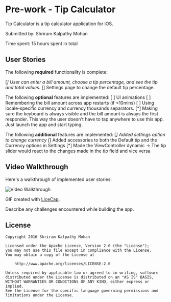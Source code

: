 # Pre-work - Tip Calculator

Tip Calculator is a tip calculator application for iOS.

Submitted by: Shriram Kalpathy Mohan

Time spent: 15 hours spent in total

## User Stories

The following **required** functionality is complete:

[*] User can enter a bill amount, choose a tip percentage, and see the tip and total values.
[*] Settings page to change the default tip percentage.

The following **optional** features are implemented:
[ ] UI animations
[ ] Remembering the bill amount across app restarts (if <10mins)
[ ] Using locale-specific currency and currency thousands separators.
[*] Making sure the keyboard is always visible and the bill amount is always the first responder. This way the user doesn't have to tap anywhere to use this app. Just launch the app and start typing.

The following **additional** features are implemented:
[*] Added settings option to change currency
[*] Added accessories to both the Default tip and the Currency options in Settings
[*] Made the ViewController dynamic -> The tip slider would react to the changes made in the tip field and vice versa

## Video Walkthrough 

Here's a walkthrough of implemented user stories:

<img src='http://i.imgur.com/link/to/your/gif/file.gif' title='Video Walkthrough' width='' alt='Video Walkthrough' />

GIF created with [LiceCap](http://www.cockos.com/licecap/).

Describe any challenges encountered while building the app.

## License

    Copyright 2016 Shriram Kalpathy Mohan

    Licensed under the Apache License, Version 2.0 (the "License");
    you may not use this file except in compliance with the License.
    You may obtain a copy of the License at

        http://www.apache.org/licenses/LICENSE-2.0

    Unless required by applicable law or agreed to in writing, software
    distributed under the License is distributed on an "AS IS" BASIS,
    WITHOUT WARRANTIES OR CONDITIONS OF ANY KIND, either express or implied.
    See the License for the specific language governing permissions and
    limitations under the License.